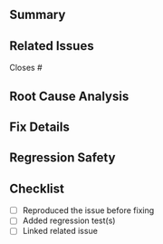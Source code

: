 ## Summary
<!-- Briefly describe the bug and the fix. -->

## Related Issues
Closes #<issue-number>

## Root Cause Analysis
<!-- What was the underlying cause? Include any reproducible DSL snippet if relevant. -->

## Fix Details
<!-- Explain the changes you made. -->

## Regression Safety
<!-- How did you ensure this won’t reoccur? (tests, guards, validation) -->

## Checklist
- [ ] Reproduced the issue before fixing
- [ ] Added regression test(s)
- [ ] Linked related issue
